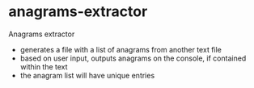 # anagrams-extractor
Anagrams extractor
- generates a file with a list of anagrams from another text file
- based on user input, outputs anagrams on the console, if contained within the text
- the anagram list will have unique entries
